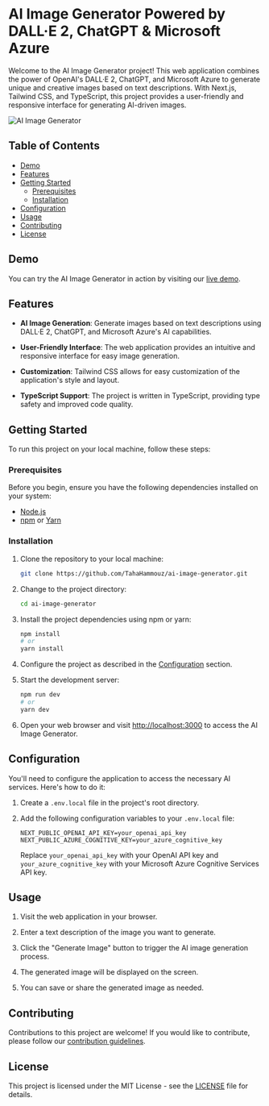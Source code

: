 # AI Image Generator Powered by DALL·E 2, ChatGPT & Microsoft Azure

Welcome to the AI Image Generator project! This web application combines the power of OpenAI's DALL·E 2, ChatGPT, and Microsoft Azure to generate unique and creative images based on text descriptions. With Next.js, Tailwind CSS, and TypeScript, this project provides a user-friendly and responsive interface for generating AI-driven images.

![AI Image Generator](screenshot.png)

## Table of Contents

- [Demo](#demo)
- [Features](#features)
- [Getting Started](#getting-started)
  - [Prerequisites](#prerequisites)
  - [Installation](#installation)
- [Configuration](#configuration)
- [Usage](#usage)
- [Contributing](#contributing)
- [License](#license)

## Demo

You can try the AI Image Generator in action by visiting our [live demo](https://example.com).

## Features

- **AI Image Generation**: Generate images based on text descriptions using DALL·E 2, ChatGPT, and Microsoft Azure's AI capabilities.

- **User-Friendly Interface**: The web application provides an intuitive and responsive interface for easy image generation.

- **Customization**: Tailwind CSS allows for easy customization of the application's style and layout.

- **TypeScript Support**: The project is written in TypeScript, providing type safety and improved code quality.

## Getting Started

To run this project on your local machine, follow these steps:

### Prerequisites

Before you begin, ensure you have the following dependencies installed on your system:

- [Node.js](https://nodejs.org/)
- [npm](https://www.npmjs.com/) or [Yarn](https://yarnpkg.com/)

### Installation

1. Clone the repository to your local machine:

   ```bash
   git clone https://github.com/TahaHammouz/ai-image-generator.git
   ```

2. Change to the project directory:

   ```bash
   cd ai-image-generator
   ```

3. Install the project dependencies using npm or yarn:

   ```bash
   npm install
   # or
   yarn install
   ```

4. Configure the project as described in the [Configuration](#configuration) section.

5. Start the development server:

   ```bash
   npm run dev
   # or
   yarn dev
   ```

6. Open your web browser and visit [http://localhost:3000](http://localhost:3000) to access the AI Image Generator.

## Configuration

You'll need to configure the application to access the necessary AI services. Here's how to do it:

1. Create a `.env.local` file in the project's root directory.

2. Add the following configuration variables to your `.env.local` file:

   ```
   NEXT_PUBLIC_OPENAI_API_KEY=your_openai_api_key
   NEXT_PUBLIC_AZURE_COGNITIVE_KEY=your_azure_cognitive_key
   ```

   Replace `your_openai_api_key` with your OpenAI API key and `your_azure_cognitive_key` with your Microsoft Azure Cognitive Services API key.

## Usage

1. Visit the web application in your browser.

2. Enter a text description of the image you want to generate.

3. Click the "Generate Image" button to trigger the AI image generation process.

4. The generated image will be displayed on the screen.

5. You can save or share the generated image as needed.

## Contributing

Contributions to this project are welcome! If you would like to contribute, please follow our [contribution guidelines](CONTRIBUTING.md).

## License

This project is licensed under the MIT License - see the [LICENSE](LICENSE) file for details.
